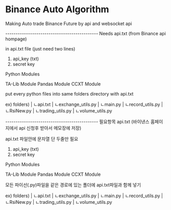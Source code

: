# Binance Auto Algorithm
 Making Auto trade Binance Future by api and websocket api


*---------------------------------------------*
Needs
api.txt (from Binance api hompage)

in api.txt file (just need two lines)

1. api_key (txt)
2. secret key

Python Modules

TA-Lib Module 
Pandas Module
CCXT Module

put every python files into same folders directory with api.txt

ex)
folders)
 |
 ㄴapi.txt
 |
 ㄴexchange_utils.py
 |
 ㄴmain.py
 |
 ㄴrecord_utils.py
 |
 ㄴRsiNew.py
 |
 ㄴtrading_utils.py
 |
 ㄴvolume_utils.py

*---------------------------------------------*
필요항목
api.txt (바이낸스 홈페이지에서 api 신청후 받아서 메모장에 저장)

api.txt 파일안에 문자열 단 두줄만 필요

1. api_key (txt)
2. secret key

Python Modules

TA-Lib Module 
Pandas Module
CCXT Module

모든 파이선(.py)파일을 같은 경로에 있는 폴더에 api.txt파일과 함께 넣기

ex)
folders)
 |
 ㄴapi.txt
 |
 ㄴexchange_utils.py
 |
 ㄴmain.py
 |
 ㄴrecord_utils.py
 |
 ㄴRsiNew.py
 |
 ㄴtrading_utils.py
 |
 ㄴvolume_utils.py
